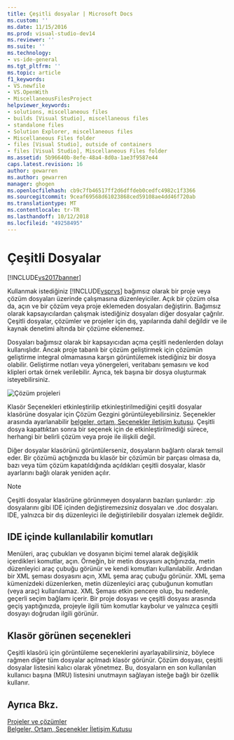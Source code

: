 ```yaml
---
title: Çeşitli dosyalar | Microsoft Docs
ms.custom: ''
ms.date: 11/15/2016
ms.prod: visual-studio-dev14
ms.reviewer: ''
ms.suite: ''
ms.technology:
- vs-ide-general
ms.tgt_pltfrm: ''
ms.topic: article
f1_keywords:
- VS.newfile
- VS.OpenWith
- MiscellaneousFilesProject
helpviewer_keywords:
- solutions, miscellaneous files
- builds [Visual Studio], miscellaneous files
- standalone files
- Solution Explorer, miscellaneous files
- Miscellaneous Files folder
- files [Visual Studio], outside of containers
- files [Visual Studio], Miscellaneous Files folder
ms.assetid: 5b96640b-8efe-48a4-8d0a-1ae3f9587e44
caps.latest.revision: 16
author: gewarren
ms.author: gewarren
manager: ghogen
ms.openlocfilehash: cb9c7fb46517ff2d6dffdeb0cedfc4982c1f3366
ms.sourcegitcommit: 9ceaf69568d61023868ced59108ae4dd46f720ab
ms.translationtype: MT
ms.contentlocale: tr-TR
ms.lasthandoff: 10/12/2018
ms.locfileid: "49258495"
---
```

# <a name="miscellaneous-files"></a>Çeşitli Dosyalar
[!INCLUDE[vs2017banner](../../includes/vs2017banner.md)]

  
Kullanmak istediğiniz [!INCLUDE[vsprvs](../../includes/vsprvs-md.md)] bağımsız olarak bir proje veya çözüm dosyaları üzerinde çalışmasına düzenleyiciler. Açık bir çözüm olsa da, açın ve bir çözüm veya proje eklemeden dosyaları değiştirin. Bağımsız olarak kapsayıcılardan çalışmak istediğiniz dosyaları diğer dosyalar çağrılır. Çeşitli dosyalar, çözümler ve projeler için dış, yapılarında dahil değildir ve ile kaynak denetimi altında bir çözüme eklenemez.  
  
 Dosyaları bağımsız olarak bir kapsayıcıdan açma çeşitli nedenlerden dolayı kullanışlıdır. Ancak proje tabanlı bir çözüm geliştirmek için çözümün geliştirme integral olmamasına karşın görüntülemek istediğiniz bir dosya olabilir. Geliştirme notları veya yönergeleri, veritabanı şemasını ve kod klipleri ortak örnek verilebilir. Ayrıca, tek başına bir dosya oluşturmak isteyebilirsiniz.  
  
 ![Çözüm projeleri](../../ide/reference/media/projects-solutions-misc.gif "Projects_Solutions_Misc")  
  
 Klasör Seçenekleri etkinleştirilip etkinleştirilmediğini çeşitli dosyalar klasörüne dosyalar için Çözüm Gezgini görüntüleyebilirsiniz. Seçenekler arasında ayarlanabilir [belgeler, ortam, Seçenekler iletişim kutusu](../../ide/reference/documents-environment-options-dialog-box.md). Çeşitli dosya kapattıktan sonra bir seçenek için de etkinleştirilmediği sürece, herhangi bir belirli çözüm veya proje ile ilişkili değil.  
  
 Diğer dosyalar klasörünü görüntülerseniz, dosyaların bağlantı olarak temsil eder. Bir çözümü açtığınızda bu klasör bir çözümün bir parçası olmasa da, bazı veya tüm çözüm kapatıldığında açıldıkları çeşitli dosyalar, klasör ayarlarını bağlı olarak yeniden açılır.  
  
> [!NOTE]
>  Çeşitli dosyalar klasörüne görünmeyen dosyaların bazıları şunlardır: .zip dosyalarını gibi IDE içinden değiştiremezsiniz dosyaları ve .doc dosyaları. IDE, yalnızca bir dış düzenleyici ile değiştirilebilir dosyaları izlemek değildir.  
  
## <a name="commands-available-in-the-ide"></a>IDE içinde kullanılabilir komutları  
 Menüleri, araç çubukları ve dosyanın biçimi temel alarak değişiklik içerdikleri komutlar, açın. Örneğin, bir metin dosyasını açtığınızda, metin düzenleyici araç çubuğu görünür ve kendi komutları kullanılabilir. Ardından bir XML şeması dosyasını açın, XML şema araç çubuğu görünür. XML şema kümenizdeki düzenlerken, metin düzenleyici araç çubuğunun komutları (veya araç) kullanılamaz. XML Şeması etkin pencere olup, bu nedenle, geçerli seçim bağlamı içerir. Bir proje dosyası ve çeşitli dosyası arasında geçiş yaptığınızda, projeyle ilgili tüm komutlar kaybolur ve yalnızca çeşitli dosyayı doğrudan ilgili görünür.  
  
## <a name="folder-display-options"></a>Klasör görünen seçenekleri  
 Çeşitli klasörü için görüntüleme seçeneklerini ayarlayabilirsiniz, böylece rağmen diğer tüm dosyalar açılmadı klasör görünür. Çözüm dosyası, çeşitli dosyalar listesini kalıcı olarak yönetmez. Bu, dosyaların en son kullanılan kullanıcı başına (MRU) listesini unutmayın sağlayan isteğe bağlı bir özellik kullanır.  
  
## <a name="see-also"></a>Ayrıca Bkz.  
 [Projeler ve çözümler](../../ide/solutions-and-projects-in-visual-studio.md)   
 [Belgeler, Ortam, Seçenekler İletişim Kutusu](../../ide/reference/documents-environment-options-dialog-box.md)



